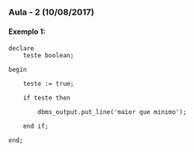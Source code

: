 ### Aula - 2 (10/08/2017)
#### Exemplo 1:

```
declare
	teste boolean;

begin
   
	teste := true;
   
	if teste then
      
		dbms_output.put_line('maior que minimo');
   
	end if;

end;
```
